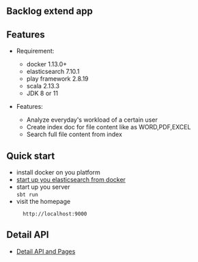## Backlog extend app

## Features

- Requirement:
    - docker 1.13.0+
    - elasticsearch 7.10.1
    - play framework 2.8.19    
    - scala 2.13.3
    - JDK 8 or 11
    
    
- Features:
    - Analyze everyday's workload of a certain user
    - Create index doc for file content like as WORD,PDF,EXCEL
    - Search full file content from index
    
    
## Quick start

- install docker on you platform
-  [start up you elasticsearch from docker](Use_ES_In_Docker_ReadMe.md)
- start up you server  
    ```sbt run```
- visit the homepage
    ```
      http://localhost:9000
    ```
 
## Detail API
- [Detail API and Pages](API_ReadMe.md)
